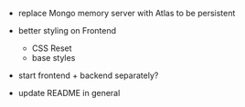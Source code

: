 - replace Mongo memory server with Atlas to be persistent
- better styling on Frontend

  - CSS Reset
  - base styles

- start frontend + backend separately?
- update README in general
